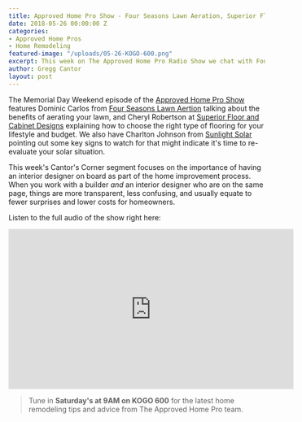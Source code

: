 ```yaml
---
title: Approved Home Pro Show - Four Seasons Lawn Aeration, Superior Floor and Cabinet Designs, and Sunlight Solar
date: 2018-05-26 00:00:00 Z
categories:
- Approved Home Pros
- Home Remodeling
featured-image: "/uploads/05-26-KOGO-600.png"
excerpt: This week on The Approved Home Pro Radio Show we chat with Four Seasons Lawn Aeration, Superior Floor and Cabinet Designs, and Sunlight Solar.
author: Gregg Cantor
layout: post
---
```


The Memorial Day Weekend episode of the [Approved Home Pro Show](https://www.sandiegoapprovedhomepros.com/blog/the-approved-home-pro-radio-show-four-seasons-lawn-aeration-superior-floor-and-cabinet-designs-sunlight-solar/) features Dominic Carlos from [Four Seasons Lawn Aertion](http://www.lawnaerating.com/) talking about the benefits of aerating your lawn, and Cheryl Robertson at [Superior Floor and Cabinet Designs](http://www.superiorfloors.com/) explaining how to choose the right type of flooring for your lifestyle and budget. We also have Charlton Johnson from [Sunlight Solar](https://www.sunlightsolarinc.com/) pointing out some key signs to watch for that might indicate it's time to re-evaluate your solar situation.

This week's Cantor's Corner segment focuses on the importance of having an interior designer on board as part of the home improvement process. When you work with a builder _and_ an interior designer who are on the same page, things are more transparent, less confusing, and usually equate to fewer surprises and lower costs for homeowners.

Listen to the full audio of the show right here:

<div class="flex-video">
  <iframe width="560" height="315" src="https://www.youtube.com/embed/LdFTxJmasCM?rel=0&amp;showinfo=0" frameborder="0" allow="autoplay; encrypted-media" allowfullscreen></iframe>
</div>

> Tune in **Saturday's at 9AM on KOGO 600** for the latest home remodeling tips and advice from The Approved Home Pro team.
